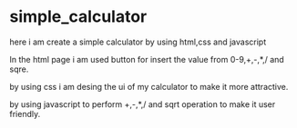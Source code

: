# simple_calculator

here i am create a simple calculator by using html,css and javascript

In the html page i am used button for insert the value from 0-9,+,-,*,/ and sqre.

by using css i am desing the ui of my calculator to make it more attractive.

by using javascript to perform +,-,*,/ and sqrt operation to make it user friendly.
